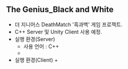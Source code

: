 ## The Genius_Black and White
+ 더 지니어스 DeathMatch '흑과백' 게임 프로젝트.
+ C++ Server 및 Unity Client 사용 예정.
+ 실행 환경(Server)
	+ 사용 언어 : C++
	+ 
+ 실행 환경(Client)
	+ 
